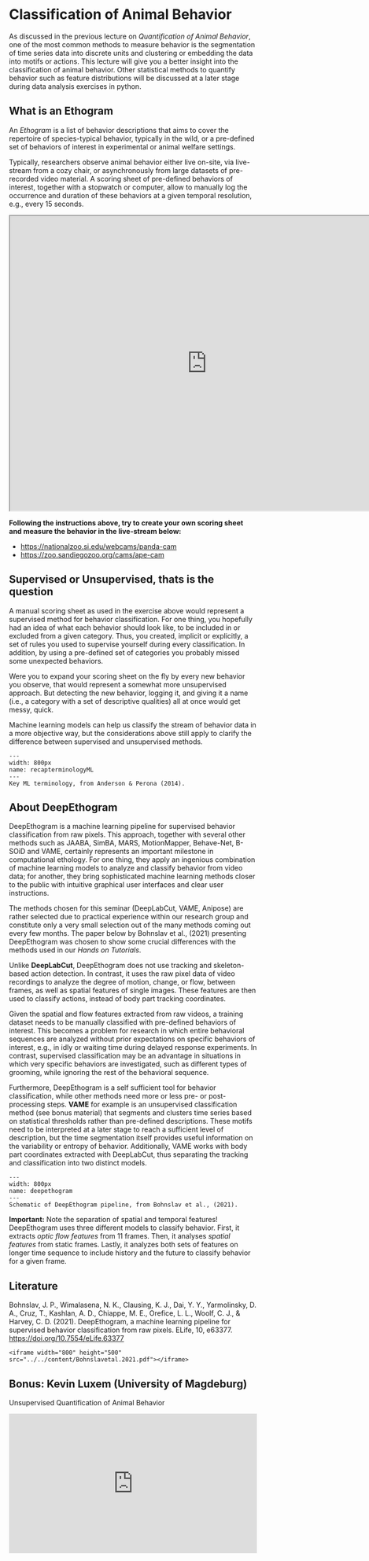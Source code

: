 # Classification of Animal Behavior


As discussed in the previous lecture on *Quantification of Animal Behavior*, one of the most common methods to measure behavior is the segmentation of time series data into discrete units and clustering or embedding the data into motifs or actions. This lecture will give you a better insight into the classification of animal behavior. Other statistical methods to quantify behavior such as feature distributions will be discussed at a later stage during data analysis exercises in python.

## What is an Ethogram

An *Ethogram* is a list of behavior descriptions that aims to cover the repertoire of species-typical behavior, typically in the wild, or a pre-defined set of behaviors of interest in experimental or animal welfare settings.  

Typically, researchers observe animal behavior either live on-site, via live-stream from a cozy chair, or asynchronously from large datasets of pre-recorded video material. A scoring sheet of pre-defined behaviors of interest, together with a stopwatch or computer, allow to manually log the occurrence and duration of these behaviors at a given temporal resolution, e.g., every 15 seconds. 

<iframe src="https://www.zsl.org/sites/default/files/media/2015-10/KS2%20Behaviour%20study%20booklet%20-%202015_EDUCATION_0.pdf" frameborder="1" width="800" height="600"></iframe>

**Following the instructions above, try to create your own scoring sheet and measure the behavior in the live-stream below:**

* https://nationalzoo.si.edu/webcams/panda-cam
* https://zoo.sandiegozoo.org/cams/ape-cam

## Supervised or Unsupervised, thats is the question

A manual scoring sheet as used in the exercise above would represent a supervised method for behavior classification. For one thing, you hopefully had an idea of what each behavior should look like, to be included in or excluded from a given category. Thus, you created, implicit or explicitly, a set of rules you used to supervise yourself during every classification. In addition, by using a pre-defined set of categories you probably missed some unexpected behaviors. 

Were you to expand your scoring sheet on the fly by every new behavior you observe, that would represent a somewhat more unsupervised approach. But detecting the new behavior, logging it, and giving it a name (i.e., a category with a set of descriptive qualities) all at once would get messy, quick.   

Machine learning models can help us classify the stream of behavior data in a more objective way, but the considerations above still apply to clarify the difference between supervised and unsupervised methods. 

```{figure} content/terminologyML.png
---
width: 800px
name: recapterminologyML
---
Key ML terminology, from Anderson & Perona (2014).
```

## About DeepEthogram
DeepEthogram is a machine learning pipeline for supervised behavior classification from raw pixels. This approach, together with several other methods such as JAABA, SimBA, MARS, MotionMapper, Behave-Net, B-SOiD and VAME, certainly represents an important milestone in computational ethology. For one thing, they apply an ingenious combination of machine learning models to analyze and classify behavior from video data; for another, they bring sophisticated machine learning methods closer to the public with intuitive graphical user interfaces and clear user instructions.  

The methods chosen for this seminar (DeepLabCut, VAME, Anipose) are rather selected due to practical experience within our research group and constitute only a very small selection out of the many methods coming out every few months. The paper below by Bohnslav et al., (2021) presenting DeepEthogram was chosen to show some crucial differences with the methods used in our *Hands on Tutorials*.

Unlike **DeepLabCut**, DeepEthogram does not use tracking and skeleton-based action detection. In contrast, it uses the raw pixel data of video recordings to analyze the degree of motion, change, or flow, between frames, as well as spatial features of single images. These features are then used to classify actions, instead of body part tracking coordinates. 

Given the spatial and flow features extracted from raw videos, a training dataset needs to be manually classified with pre-defined behaviors of interest. This becomes a problem for research in which entire behavioral sequences are analyzed without prior expectations on specific behaviors of interest, e.g., in idly or waiting time during delayed response experiments. In contrast, supervised classification may be an advantage in situations in which very specific behaviors are investigated, such as different types of grooming, while ignoring the rest of the behavioral sequence. 

Furthermore, DeepEthogram is a self sufficient tool for behavior classification, while other methods need more or less pre- or post-processing steps. **VAME** for example is an unsupervised classification method (see bonus material) that segments and clusters time series based on statistical thresholds rather than pre-defined descriptions. These motifs need to be interpreted at a later stage to reach a sufficient level of description, but the time segmentation itself provides useful information on the variability or entropy of behavior. Additionally, VAME works with body part coordinates extracted with DeepLabCut, thus separating the tracking and classification into two distinct models. 

```{figure} content/deepethogram.png
---
width: 800px
name: deepethogram
---
Schematic of DeepEthogram pipeline, from Bohnslav et al., (2021).
```

**Important:** Note the separation of spatial and temporal features!  
DeepEthogram uses three different models to classify behavior. First, it extracts *optic flow features* from 11 frames. Then, it analyses *spatial features* from static frames. Lastly, it analyzes both sets of features on longer time sequence to include history and the future  to classify behavior for a given frame. 


## Literature
Bohnslav, J. P., Wimalasena, N. K., Clausing, K. J., Dai, Y. Y., Yarmolinsky, D. A., Cruz, T., Kashlan, A. D., Chiappe, M. E., Orefice, L. L., Woolf, C. J., & Harvey, C. D. (2021). DeepEthogram, a machine learning pipeline for supervised behavior classification from raw pixels. ELife, 10, e63377. https://doi.org/10.7554/eLife.63377

```{toggle}
<iframe width="800" height="500" src="../../content/Bohnslavetal.2021.pdf"></iframe>
```

## Bonus: Kevin Luxem (University of Magdeburg)

Unsupervised Quantification of Animal Behavior

<div><div style="left: 0; width: 100%; height: 0; position: relative; padding-bottom: 56.25%;"><figure style="left: 0; width: 100%; height: 0; position: relative; padding-bottom: 56.25%; margin-block-end: 0; margin-block-start: 0; margin-inline-start: 0; margin-inline-end: 0;" ><iframe src="https://media.publit.io/file/KevinLuxemUnsupervisedQuantification.html" scrolling="no" style="border: 0; top: 0; left: 0; width: 100%; height: 100%; position: absolute; overflow:hidden;" allowfullscreen=""></iframe></figure></div></div>
